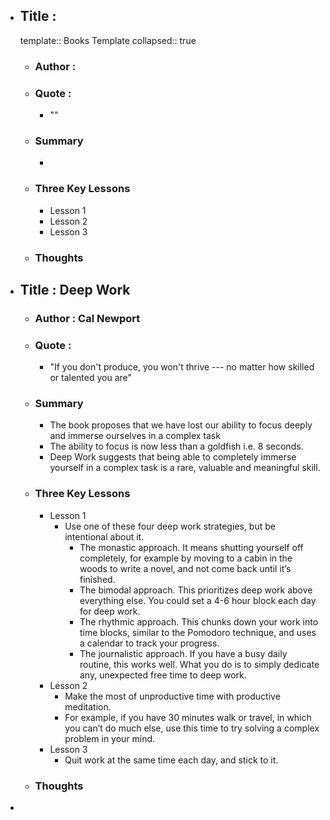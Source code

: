 - ## Title : 
  template:: Books Template
  collapsed:: true
	- ### Author :
	- ### Quote :
		- ""
	- ### Summary
		-
	- ### Three Key Lessons
		- Lesson 1
		- Lesson 2
		- Lesson 3
	- ### Thoughts
- ## Title : Deep Work
	- ### Author : Cal Newport
	- ### Quote :
		- "If you don't produce, you won't thrive --- no matter how skilled or talented you are"
	- ### Summary
		- The book proposes that we have lost our ability to focus deeply and immerse ourselves in a complex task
		- The ability to focus is now less than a goldfish i.e. 8 seconds.
		- Deep Work suggests that being able to completely immerse yourself in a complex task is a rare, valuable and meaningful skill.
	- ### Three Key Lessons
		- Lesson 1
			- Use one of these four deep work strategies, but be intentional about it.
				- The monastic approach. It means shutting yourself off completely, for example by moving to a cabin in the woods to write a novel, and not come back until it’s finished.
				- The bimodal approach. This prioritizes deep work above everything else. You could set a 4-6 hour block each day for deep work.
				- The rhythmic approach. This chunks down your work into time blocks, similar to the Pomodoro technique, and uses a calendar to track your progress.
				- The journalistic approach. If you have a busy daily routine, this works well. What you do is to simply dedicate any, unexpected free time to deep work.
		- Lesson 2
			- Make the most of unproductive time with productive meditation.
			- For example, if you have 30 minutes walk or travel, in which you can’t do much else, use this time to try solving a complex problem in your mind.
		- Lesson 3
			- Quit work at the same time each day, and stick to it.
	- ### Thoughts
-